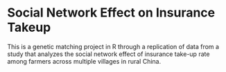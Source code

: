 # Social Network Effect on Insurance Takeup


This is a genetic matching project in R through a replication of data from a study that analyzes the social network effect of insurance take-up rate among farmers across multiple villages in rural China.